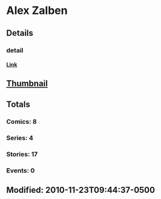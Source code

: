 # Alex  Zalben 
## Details
### detail
#### [Link](http://marvel.com/comics/creators/8009/alex_zalben?utm_campaign=apiRef&utm_source=225578a89fc76f3d20fbffda5d17a88d)
## [Thumbnail](http://i.annihil.us/u/prod/marvel/i/mg/9/b0/4bb3e1e84c669.jpg)
## Totals
### Comics: 8
### Series: 4
### Stories: 17
### Events: 0
## Modified: 2010-11-23T09:44:37-0500